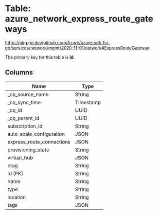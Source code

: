 # Table: azure_network_express_route_gateways

https://pkg.go.dev/github.com/Azure/azure-sdk-for-go/services/network/mgmt/2020-11-01/network#ExpressRouteGateway

The primary key for this table is **id**.



## Columns
| Name          | Type          |
| ------------- | ------------- |
|_cq_source_name|String|
|_cq_sync_time|Timestamp|
|_cq_id|UUID|
|_cq_parent_id|UUID|
|subscription_id|String|
|auto_scale_configuration|JSON|
|express_route_connections|JSON|
|provisioning_state|String|
|virtual_hub|JSON|
|etag|String|
|id (PK)|String|
|name|String|
|type|String|
|location|String|
|tags|JSON|